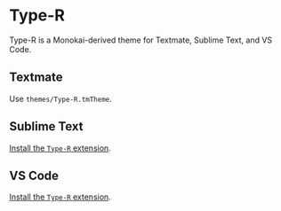 # Type-R

Type-R is a Monokai-derived theme for Textmate, Sublime Text, and VS Code.

## Textmate

Use `themes/Type-R.tmTheme`.

## Sublime Text

[Install the `Type-R` extension](https://packagecontrol.io/packages/type-r).

## VS Code

[Install the `Type-R` extension](https://marketplace.visualstudio.com/items?itemName=ryan-parman.type-r).
